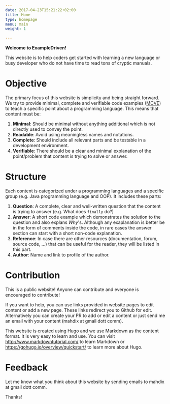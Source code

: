 ```yaml
---
date: 2017-04-23T15:21:22+02:00
title: Home
type: homepage
menu: main
weight: 1

---
```


**Welcome to ExampleDriven!**

This website is to help coders get started with learning a new language or busy developer who do not have time to read tons of cryptic manuals.

# Objective

The primary focus of this website is simplicity and being straight forward. We try to provide minimal, complete and verifiable code examples ([MCVE](https://stackoverflow.com/help/mcve))
to teach a specific point about a programming language. This means that content must be:

1. **Minimal**: Should be minimal without anything additional which is not directly used to convey the point.
2. **Readable**: Avoid using meaningless names and notations.
3. **Complete**: Should include all relevant parts and be testable in a development environment.
4. **Verifiable**: There should be a clear and minimal explanation of the point/problem that content is trying to solve or answer.

# Structure

Each content is categorized under a programming languages and a  specific group (e.g. Java programming language and OOP).
It includes these parts:

 1. **Question**: A complete, clear and well-written question that the content is trying to answer (e.g. What does `finally` do?)
 2. **Answer**: A short code example which demonstrates the solution to the question and also explans _Why_'s. Although any exaplanation is better be in the form of comments inside the code, in rare cases the answer section can start with a short non-code explanation.
 3. **Reference**: In case there are other resources (documentation, forum, source code, ...) that can be useful for the reader, they will be listed in this part.
 4. **Author**: Name and link to profile of the author.
 
# Contribution

This is a public website! Anyone can contribute and everyone is encouraged to contribute! 

If you want to help, you can use links provided in website pages to edit content or add a new page. These links redirect you to Github for edit. Alternatively you can create your PR to add or edit a content or just send me an email with your content (mahdix at gmail dott comm).

This website is created using Hugo and we use Markdown as the content format. It is very easy to learn and use. You can visit <http://www.markdowntutorial.com/> to learn Markdown or 
<https://gohugo.io/overview/quickstart/> to learn more about Hugo.

# Feedback

Let me know what you think about this website by sending emails to mahdix at gmail dott comm.

Thanks!
